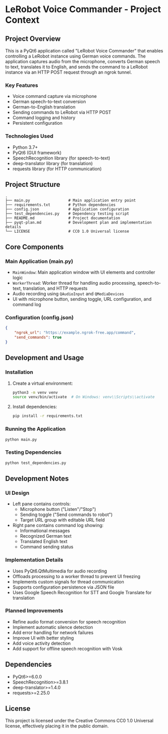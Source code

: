 # LeRobot Voice Commander - Project Context

## Project Overview

This is a PyQt6 application called "LeRobot Voice Commander" that enables controlling a LeRobot instance using German voice commands. The application captures audio from the microphone, converts German speech to text, translates it to English, and sends the command to a LeRobot instance via an HTTP POST request through an ngrok tunnel.

### Key Features
- Voice command capture via microphone
- German speech-to-text conversion
- German-to-English translation
- Sending commands to LeRobot via HTTP POST
- Command logging and history
- Persistent configuration

### Technologies Used
- Python 3.7+
- PyQt6 (GUI framework)
- SpeechRecognition library (for speech-to-text)
- deep-translator library (for translation)
- requests library (for HTTP communication)

## Project Structure

```
.
├── main.py                 # Main application entry point
├── requirements.txt        # Python dependencies
├── config.json             # Application configuration
├── test_dependencies.py    # Dependency testing script
├── README.md               # Project documentation
├── pyqt-plan.md            # Development plan and implementation details
└── LICENSE                 # CC0 1.0 Universal license
```

## Core Components

### Main Application (main.py)
- `MainWindow`: Main application window with UI elements and controller logic
- `WorkerThread`: Worker thread for handling audio processing, speech-to-text, translation, and HTTP requests
- Audio recording using `QAudioInput` and `QMediaDevices`
- UI with microphone button, sending toggle, URL configuration, and command log

### Configuration (config.json)
```json
{
    "ngrok_url": "https://example.ngrok-free.app/command",
    "send_commands": true
}
```

## Development and Usage

### Installation
1. Create a virtual environment:
   ```bash
   python3 -m venv venv
   source venv/bin/activate  # On Windows: venv\\Scripts\\activate
   ```
2. Install dependencies:
   ```bash
   pip install -r requirements.txt
   ```

### Running the Application
```bash
python main.py
```

### Testing Dependencies
```bash
python test_dependencies.py
```

## Development Notes

### UI Design
- Left pane contains controls:
  - Microphone button ("Listen"/"Stop")
  - Sending toggle ("Send commands to robot")
  - Target URL group with editable URL field
- Right pane contains command log showing:
  - Informational messages
  - Recognized German text
  - Translated English text
  - Command sending status

### Implementation Details
- Uses PyQt6.QtMultimedia for audio recording
- Offloads processing to a worker thread to prevent UI freezing
- Implements custom signals for thread communication
- Supports configuration persistence via JSON file
- Uses Google Speech Recognition for STT and Google Translate for translation

### Planned Improvements
- Refine audio format conversion for speech recognition
- Implement automatic silence detection
- Add error handling for network failures
- Improve UI with better styling
- Add voice activity detection
- Add support for offline speech recognition with Vosk

## Dependencies

- PyQt6>=6.0.0
- SpeechRecognition>=3.8.1
- deep-translator>=1.4.0
- requests>=2.25.0

## License

This project is licensed under the Creative Commons CC0 1.0 Universal license, effectively placing it in the public domain.